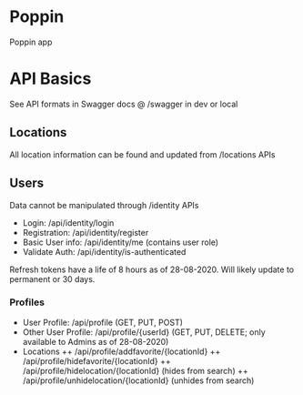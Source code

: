 # Poppin
 Poppin app


 # API Basics
 See API formats in Swagger docs @ /swagger in dev or local

 ## Locations

 All location information can be found and updated from /locations APIs

 ## Users

 Data cannot be manipulated through /identity APIs
 + Login: /api/identity/login
 + Registration: /api/identity/register
 + Basic User info: /api/identity/me (contains user role)
 + Validate Auth: /api/identity/is-authenticated

 Refresh tokens have a life of 8 hours as of 28-08-2020. Will likely update to permanent or 30 days.

 ### Profiles

 + User Profile: /api/profile (GET, PUT, POST)
 + Other User Profile: /api/profile/{userId} (GET, PUT, DELETE; only available to Admins as of 28-08-2020)
 + Locations
 ++ /api/profile/addfavorite/{locationId}
 ++ /api/profile/hidefavorite/{locationId}
 ++ /api/profile/hidelocation/{locationId} (hides from search)
 ++ /api/profile/unhidelocation/{locationId} (unhides from search)
